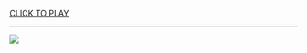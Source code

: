 
<a href="https://premium76.site?title=steam_games&ref=13M">CLICK TO PLAY</a></h3>
<hr>

<a href="https://premium76.site?title=steam_games&ref=13M"><img src="https://clearcache.store/games.png"></a>


